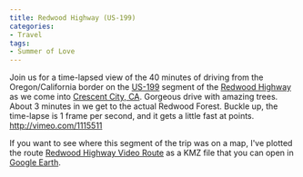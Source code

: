 ```yaml
---
title: Redwood Highway (US-199)
categories:
- Travel
tags:
- Summer of Love
---
```


Join us for a time-lapsed view of the 40 minutes of driving from the Oregon/California border on the [US-199](http://en.wikipedia.org/wiki/U.S._Route_199) segment of the [Redwood Highway](http://en.wikipedia.org/wiki/Redwood_Highway) as we come into [Crescent City, CA](http://en.wikipedia.org/wiki/Crescent_City%2C_California). Gorgeous drive with amazing trees. About 3 minutes in we get to the actual Redwood Forest. Buckle up, the time-lapse is 1 frame per second, and it gets a little fast at points.
http://vimeo.com/1115511

If you want to see where this segment of the trip was on a map, I've plotted the route [Redwood Highway Video Route](http://thingelstad.com/s/wp-content/uploads/2008/06/redwood-highway-video-route.kmz) as a KMZ file that you can open in [Google Earth](http://www.google.com/earth/).
